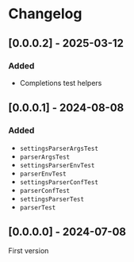 # Changelog

## [0.0.0.2] - 2025-03-12

### Added

* Completions test helpers


## [0.0.0.1] - 2024-08-08

### Added

* `settingsParserArgsTest`
* `parserArgsTest`
* `settingsParserEnvTest`
* `parserEnvTest`
* `settingsParserConfTest`
* `parserConfTest`
* `settingsParserTest`
* `parserTest`

## [0.0.0.0] - 2024-07-08

First version
